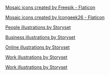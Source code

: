 <a href="https://www.flaticon.com/free-icons/mosaic" title="mosaic icons">Mosaic icons created by Freepik - Flaticon</a>

<a href="https://www.flaticon.com/free-icons/mosaic" title="mosaic icons">Mosaic icons created by Icongeek26 - Flaticon</a>

<a href="https://storyset.com/people">People illustrations by Storyset</a>

<a href="https://storyset.com/business">Business illustrations by Storyset</a>

<a href="https://storyset.com/online">Online illustrations by Storyset</a>

<a href="https://storyset.com/work">Work illustrations by Storyset</a>

<a href="https://storyset.com/work">Work illustrations by Storyset</a>
